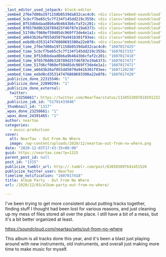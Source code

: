 ```yaml
---
_last_editor_used_jetpack: block-editor
_oembed_2f6e7d00a1971158b0539da832cac4c0: <div class="embed-soundcloud"><iframe title="Out From No Where by NearTao" width="500" height="450" scrolling="no" frameborder="no" src="https://w.soundcloud.com/player/?visual=true&url=https%3A%2F%2Fapi.soundcloud.com%2Fplaylists%2F1171188478&show_artwork=true&maxwidth=500&maxheight=750&dnt=1"></iframe></div>
_oembed_5cbcf7be65c5c7f134f145dd219c355b: <div class="embed-soundcloud"><iframe title="Out From No Where by NearTao" width="750" height="450" scrolling="no" frameborder="no" src="https://w.soundcloud.com/player/?visual=true&url=https%3A%2F%2Fapi.soundcloud.com%2Fplaylists%2F1171188478&show_artwork=true&maxwidth=750&maxheight=1000&dnt=1"></iframe></div>
_oembed_8f53dbbdaad8b6a9b4643b6cfaf2c201: <div class="embed-soundcloud"><iframe title="Out From No Where by NearTao" width="940" height="450" scrolling="no" frameborder="no" src="https://w.soundcloud.com/player/?visual=true&url=https%3A%2F%2Fapi.soundcloud.com%2Fplaylists%2F1171188478&show_artwork=true&maxwidth=940&maxheight=1000&dnt=1"></iframe></div>
_oembed_8f6570d0b328789d25f46f87e19a6373: <div class="embed-soundcloud"><iframe title="This is House Music by NearTao" width="500" height="450" scrolling="no" frameborder="no" src="https://w.soundcloud.com/player/?visual=true&url=https%3A%2F%2Fapi.soundcloud.com%2Fplaylists%2F1170990028&show_artwork=true&maxwidth=500&maxheight=750&dnt=1"></iframe></div>
_oembed_517d6cf060ef59485dc969ff3de4e1a1: <div class="embed-soundcloud"><iframe title="Isolation by NearTao" width="500" height="450" scrolling="no" frameborder="no" src="https://w.soundcloud.com/player/?visual=true&url=https%3A%2F%2Fapi.soundcloud.com%2Fplaylists%2F1170960655&show_artwork=true&maxwidth=500&maxheight=750&dnt=1"></iframe></div>
_oembed_a6643b26af055dd5079a941b301f93ee: <div class="embed-soundcloud"><iframe title="Check Please by NearTao" width="500" height="400" scrolling="no" frameborder="no" src="https://w.soundcloud.com/player/?visual=true&url=https%3A%2F%2Fapi.soundcloud.com%2Ftracks%2F941598196&show_artwork=true&maxwidth=500&maxheight=750&dnt=1"></iframe></div>
_oembed_eebd8cd353147476860693300a22e8f6: <div class="embed-soundcloud"><iframe title="Out From No Where by NearTao" width="584" height="450" scrolling="no" frameborder="no" src="https://w.soundcloud.com/player/?visual=true&url=https%3A%2F%2Fapi.soundcloud.com%2Fplaylists%2F1171188478&show_artwork=true&maxwidth=584&maxheight=876&dnt=1"></iframe></div>
_oembed_time_2f6e7d00a1971158b0539da832cac4c0: "1607017425"
_oembed_time_5cbcf7be65c5c7f134f145dd219c355b: "1607017332"
_oembed_time_8f53dbbdaad8b6a9b4643b6cfaf2c201: "1607017418"
_oembed_time_8f6570d0b328789d25f46f87e19a6373: "1607017471"
_oembed_time_517d6cf060ef59485dc969ff3de4e1a1: "1607017471"
_oembed_time_a6643b26af055dd5079a941b301f93ee: "1607120238"
_oembed_time_eebd8cd353147476860693300a22e8f6: "1607017420"
_publicize_done_22315546: "1"
_publicize_done_22890294: "1"
_publicize_done_external:
  twitter:
    "23256661": https://twitter.com/NearTao/status/1334553897818591232
_publicize_job_id: "51791433046"
_thumbnail_id: "1317"
_wpas_done_23256661: "1"
_wpas_done_24391465: "1"
author: neartao
categories:
  - music-production
cover:
  alt: NearTao - Out From No Where
  image: /wp-content/uploads/2020/12/neartao-out-from-no-where.png
date: "2020-12-03T17:43:35+00:00"
guid: https://neartao.com/?p=1315
parent_post_id: null
post_id: "1315"
publicize_tumblr_url: http://.tumblr.com/post/636503897641451520
publicize_twitter_user: NearTao
timeline_notification: "1607017418"
title: Album Party - Out From No Where
url: /2020/12/03/album-party-out-from-no-where/

---
```

I've been trying to get more consistent about putting tracks together, finding stuff I thought had been lost for various reasons, and just cleaning up my mess of files stored all over the place. I still have a bit of a mess, but it's a bit better organized at least.

https://soundcloud.com/neartao/sets/out-from-no-where

This album is all tracks done this year, and it's been a blast just playing around with new instruments, old instruments, and overall just making more time to make music for myself.
